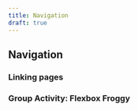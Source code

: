 ```yaml
---
title: Navigation
draft: true
---
```


## Navigation

### Linking pages

### Group Activity: Flexbox Froggy

